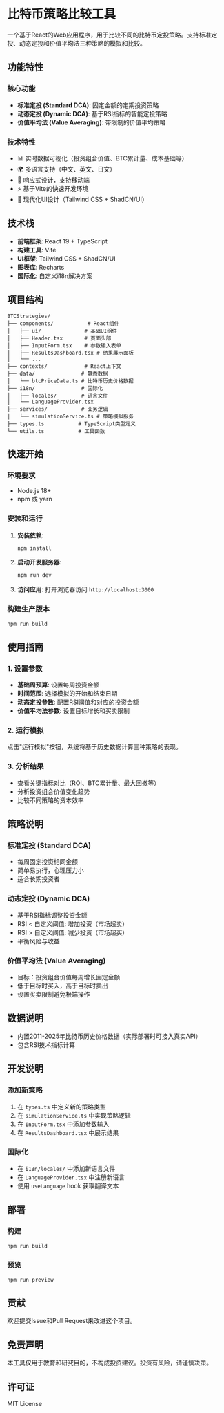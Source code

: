 # 比特币策略比较工具

一个基于React的Web应用程序，用于比较不同的比特币定投策略。支持标准定投、动态定投和价值平均法三种策略的模拟和比较。

## 功能特性

### 核心功能
- **标准定投 (Standard DCA)**: 固定金额的定期投资策略
- **动态定投 (Dynamic DCA)**: 基于RSI指标的智能定投策略
- **价值平均法 (Value Averaging)**: 带限制的价值平均策略

### 技术特性
- 📊 实时数据可视化（投资组合价值、BTC累计量、成本基础等）
- 🌍 多语言支持（中文、英文、日文）
- 📱 响应式设计，支持移动端
- ⚡ 基于Vite的快速开发环境
- 🎨 现代化UI设计（Tailwind CSS + ShadCN/UI）

## 技术栈

- **前端框架**: React 19 + TypeScript
- **构建工具**: Vite
- **UI框架**: Tailwind CSS + ShadCN/UI
- **图表库**: Recharts
- **国际化**: 自定义i18n解决方案

## 项目结构

```
BTCStrategies/
├── components/           # React组件
│   ├── ui/              # 基础UI组件
│   ├── Header.tsx       # 页面头部
│   ├── InputForm.tsx    # 参数输入表单
│   ├── ResultsDashboard.tsx # 结果展示面板
│   └── ...
├── contexts/            # React上下文
├── data/               # 静态数据
│   └── btcPriceData.ts # 比特币历史价格数据
├── i18n/               # 国际化
│   ├── locales/        # 语言文件
│   └── LanguageProvider.tsx
├── services/           # 业务逻辑
│   └── simulationService.ts # 策略模拟服务
├── types.ts           # TypeScript类型定义
└── utils.ts           # 工具函数
```

## 快速开始

### 环境要求
- Node.js 18+ 
- npm 或 yarn

### 安装和运行

1. **安装依赖**:
   ```bash
   npm install
   ```

2. **启动开发服务器**:
   ```bash
   npm run dev
   ```

3. **访问应用**:
   打开浏览器访问 `http://localhost:3000`

### 构建生产版本

```bash
npm run build
```

## 使用指南

### 1. 设置参数
- **基础周预算**: 设置每周投资金额
- **时间范围**: 选择模拟的开始和结束日期
- **动态定投参数**: 配置RSI阈值和对应的投资金额
- **价值平均法参数**: 设置目标增长和买卖限制

### 2. 运行模拟
点击"运行模拟"按钮，系统将基于历史数据计算三种策略的表现。

### 3. 分析结果
- 查看关键指标对比（ROI、BTC累计量、最大回撤等）
- 分析投资组合价值变化趋势
- 比较不同策略的资本效率

## 策略说明

### 标准定投 (Standard DCA)
- 每周固定投资相同金额
- 简单易执行，心理压力小
- 适合长期投资者

### 动态定投 (Dynamic DCA)
- 基于RSI指标调整投资金额
- RSI < 自定义阈值: 增加投资（市场超卖）
- RSI > 自定义阈值: 减少投资（市场超买）
- 平衡风险与收益

### 价值平均法 (Value Averaging)
- 目标：投资组合价值每周增长固定金额
- 低于目标时买入，高于目标时卖出
- 设置买卖限制避免极端操作

## 数据说明

- 内置2011-2025年比特币历史价格数据（实际部署时可接入真实API）
- 包含RSI技术指标计算

## 开发说明

### 添加新策略
1. 在 `types.ts` 中定义新的策略类型
2. 在 `simulationService.ts` 中实现策略逻辑
3. 在 `InputForm.tsx` 中添加参数输入
4. 在 `ResultsDashboard.tsx` 中展示结果

### 国际化
- 在 `i18n/locales/` 中添加新语言文件
- 在 `LanguageProvider.tsx` 中注册新语言
- 使用 `useLanguage` hook 获取翻译文本

## 部署

### 构建
```bash
npm run build
```

### 预览
```bash
npm run preview
```

## 贡献

欢迎提交Issue和Pull Request来改进这个项目。

## 免责声明

本工具仅用于教育和研究目的，不构成投资建议。投资有风险，请谨慎决策。

## 许可证

MIT License

